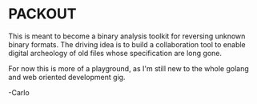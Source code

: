 # PACKOUT

This is meant to become a binary analysis toolkit for reversing unknown binary formats. The driving idea is to build a collaboration tool to enable digital archeology of old files whose specification are long gone.

For now this is more of a playground, as I'm still new to the whole golang and web oriented development gig.

-Carlo